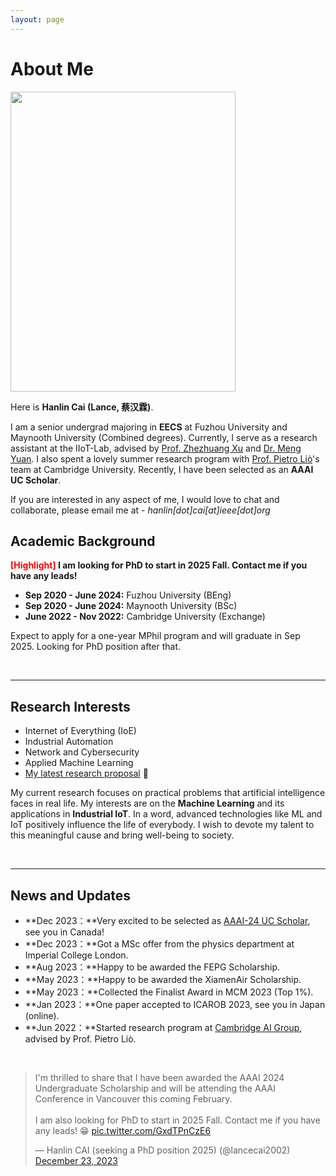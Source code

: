 ```yaml
---
layout: page
---
```


# About Me

<img src="https://caihanlin.com/caihanlin.jpg" class="floatpic" width="360" height="480">

Here is **Hanlin Cai (Lance, 蔡汉霖)**.

I am a senior undergrad majoring in **EECS** at Fuzhou University and Maynooth University (Combined degrees). Currently, I serve as a research assistant at the IIoT-Lab, advised by [Prof. Zhezhuang Xu](https://www.researchgate.net/profile/Zhezhuang-Xu) and [Dr. Meng Yuan](https://www.researchgate.net/profile/Meng-Yuan-4). I also spent a lovely summer research program with [Prof. Pietro Liò](https://www.cl.cam.ac.uk/~pl219/)'s team at Cambridge University. Recently, I have been selected as an **AAAI UC Scholar**.

If you are interested in any aspect of me, I would love to chat and collaborate, please email me at - *hanlin[dot]cai[at]ieee[dot]org*

## Academic Background

**<font color='red'>[Highlight]</font> I am looking for PhD to start in 2025 Fall. Contact me if you have any leads!**

- **Sep 2020 - June 2024:** Fuzhou University (BEng)
- **Sep 2020 - June 2024:** Maynooth University (BSc)
- **June 2022 - Nov 2022:** Cambridge University (Exchange)

Expect to apply for a one-year MPhil program and will graduate in Sep 2025. Looking for PhD position after that.

<br>

---

## Research Interests

- Internet of Everything (IoE)
- Industrial Automation
- Network and Cybersecurity
- Applied Machine Learning
- [My latest research proposal](https://caihanlin.com/file/proposal-2023.pdf) 🔗

My current research focuses on practical problems that artificial intelligence faces in real life. My interests are on the **Machine Learning** and its applications in **Industrial IoT**. In a word, advanced technologies like ML and IoT positively influence the life of everybody.  I wish to devote my talent to this meaningful cause and bring well-being to society.

<br>

---

## News and Updates

- **Dec 2023：**Very excited to be selected as [AAAI-24 UC Scholar](https://aaai-uc.github.io/), see you in Canada!
- **Dec 2023：**Got a MSc offer from the physics department at Imperial College London.
- **Aug 2023：**Happy to be awarded the FEPG Scholarship.
- **May 2023：**Happy to be awarded the XiamenAir Scholarship.
- **May 2023：**Collected the Finalist Award in MCM 2023 (Top 1%).
- **Jan 2023：**One paper accepted to ICAROB 2023, see you in Japan (online).
- **Jun 2022：**Started research program at [Cambridge AI Group](https://www.cl.cam.ac.uk/research/ai/), advised by Prof. Pietro Liò.

<br>

<blockquote class="twitter-tweet"><p lang="en" dir="ltr">I&#39;m thrilled to share that I have been awarded the AAAI 2024 Undergraduate Scholarship and will be attending the AAAI Conference in Vancouver this coming February.<br><br>I am also looking for PhD to start in 2025 Fall. Contact me if you have any leads! 😁 <a href="https://t.co/GxdTPnCzE6">pic.twitter.com/GxdTPnCzE6</a></p>&mdash; Hanlin CAI (seeking a PhD position 2025) (@lancecai2002) <a href="https://twitter.com/lancecai2002/status/1738533328490463639?ref_src=twsrc%5Etfw">December 23, 2023</a></blockquote> <script async src="https://platform.twitter.com/widgets.js" charset="utf-8"></script>
